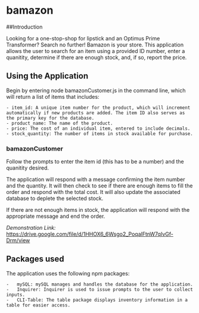 # bamazon

##Introduction

Looking for a one-stop-shop for lipstick and an Optimus Prime Transformer? Search no further! Bamazon is your store. This application allows the user to search for an item using a provided ID number, enter a quanitity, determine if there are enough stock, and, if so, report the price. 

## Using the Application

Begin by entering node bamazonCustomer.js in the command line, which will return a list of items that includes:

    - item_id: A unique item number for the product, which will increment automatically if new products are added. The item ID also serves as the primary key for the database. 
    - product_name: The name of the product. 
    - price: The cost of an individual item, entered to include decimals. 
    - stock_quantity: The number of items in stock available for purchase.

### bamazonCustomer

Follow the prompts to enter the item id (this has to be a number) and the quanitity desired.

The application will respond with a message confirming the item number and the quantity. It will then check to see if there are enough items to fill the order and respond with the total cost. It will also update the associated database to deplete the selected stock.

If there are not enough items in stock, the application will respond with the appropriate message and end the order.

*Demonstration Link:* https://drive.google.com/file/d/1HHOX6_6Wsgo2_PoqalFtnW7qIvGf-Drm/view 

## Packages used

The application uses the following npm packages:

    -   mySQL: mySQL manages and handles the database for the application.
    -   Inquirer: Inquirer is used to issue prompts to the user to collect inputs.
    -   CLI-Table: The table package displays inventory information in a table for easier access.